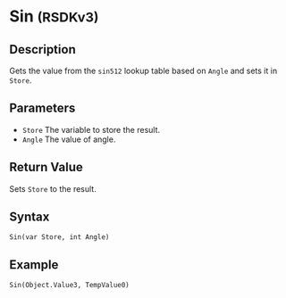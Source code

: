 # Sin <small>(RSDKv3)</small>

## Description
Gets the value from the `sin512` lookup table based on `Angle` and sets it in `Store`.

## Parameters
- `Store`
The variable to store the result.
- `Angle`
The value of angle.

## Return Value
Sets `Store` to the result.

## Syntax
```
Sin(var Store, int Angle)
```

## Example
```
Sin(Object.Value3, TempValue0)
```